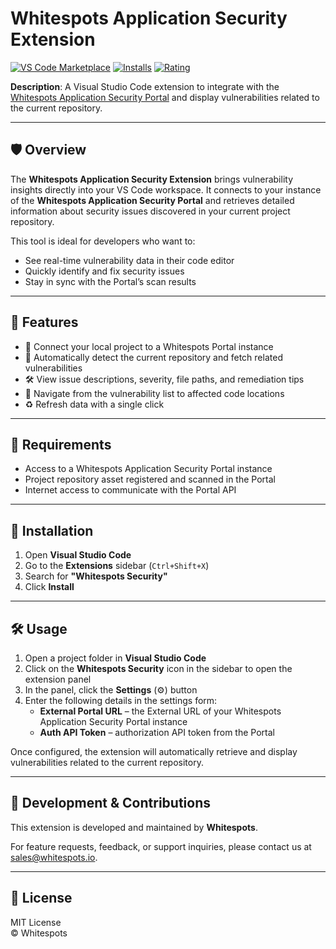 # Whitespots Application Security Extension

[![VS Code Marketplace](https://img.shields.io/visual-studio-marketplace/v/Whitespots.whitespots-application-security?label=VS%20Code%20Marketplace&style=for-the-badge&logo=visualstudiocode)](https://marketplace.visualstudio.com/items?itemName=Whitespots.whitespots-application-security)
[![Installs](https://img.shields.io/visual-studio-marketplace/i/Whitespots.whitespots-application-security?style=flat-square)](https://marketplace.visualstudio.com/items?itemName=Whitespots.whitespots-application-security)
[![Rating](https://img.shields.io/visual-studio-marketplace/r/Whitespots.whitespots-application-security?style=flat-square)](https://marketplace.visualstudio.com/items?itemName=Whitespots.whitespots-application-security)

**Description**: A Visual Studio Code extension to integrate with the [Whitespots Application Security Portal](https://whitespots.io/) and display vulnerabilities related to the current repository.

---

## 🛡️ Overview

The **Whitespots Application Security Extension** brings vulnerability insights directly into your VS Code workspace. It connects to your instance of the **Whitespots Application Security Portal** and retrieves detailed information about security issues discovered in your current project repository.

This tool is ideal for developers who want to:

- See real-time vulnerability data in their code editor
- Quickly identify and fix security issues
- Stay in sync with the Portal’s scan results

---

## 🚀 Features

- 🔗 Connect your local project to a Whitespots Portal instance
- 📂 Automatically detect the current repository and fetch related vulnerabilities
- 🛠️ View issue descriptions, severity, file paths, and remediation tips
- 🧭 Navigate from the vulnerability list to affected code locations
- ♻️ Refresh data with a single click

---

## 🔧 Requirements

- Access to a Whitespots Application Security Portal instance
- Project repository asset registered and scanned in the Portal
- Internet access to communicate with the Portal API

---

## 🔌 Installation

1. Open **Visual Studio Code**
2. Go to the **Extensions** sidebar (`Ctrl+Shift+X`)
3. Search for **"Whitespots Security"**
4. Click **Install**

---

## 🛠️ Usage

1. Open a project folder in **Visual Studio Code**
2. Click on the **Whitespots Security** icon in the sidebar to open the extension panel
3. In the panel, click the **Settings** (⚙️) button
4. Enter the following details in the settings form:
   - **External Portal URL** – the External URL of your Whitespots Application Security Portal instance
   - **Auth API Token** – authorization API token from the Portal

Once configured, the extension will automatically retrieve and display vulnerabilities related to the current repository.

---

## 🧪 Development & Contributions

This extension is developed and maintained by **Whitespots**.

For feature requests, feedback, or support inquiries, please contact us at [sales@whitespots.io](mailto:sales@whitespots.io).

---

## 📄 License

MIT License  
© Whitespots